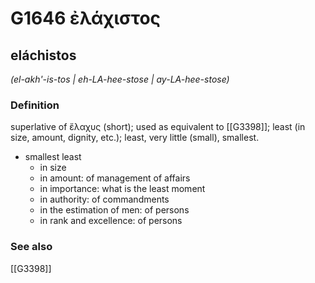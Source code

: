 # G1646 ἐλάχιστος

## eláchistos

_(el-akh'-is-tos | eh-LA-hee-stose | ay-LA-hee-stose)_

### Definition

superlative of ἔλαχυς (short); used as equivalent to [[G3398]]; least (in size, amount, dignity, etc.); least, very little (small), smallest.

- smallest least
  - in size
  - in amount: of management of affairs
  - in importance: what is the least moment
  - in authority: of commandments
  - in the estimation of men: of persons
  - in rank and excellence: of persons

### See also

[[G3398]]

